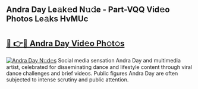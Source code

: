 ## Andra Day Le𝚊k𝚎d N𝚞𝚍e - Part-VQQ Vid𝚎o Photos Le𝚊ks HvMUc

# <h2><a href="http://fbddor.evod.top/?m=Andra+Day">🔗 👉🔴 Andra Day Vid𝚎o Ph𝚘t𝚘s</a></h2>

[![Andra Day N𝚞d𝚎s](https://i.imgur.com/8V9OHl7.gif)](http://fbddor.evod.top/?m=Andra+Day)
Social media sensation Andra Day and multimedia artist, celebrated for disseminating dance and lifestyle content through viral dance challenges and brief videos. Public figures Andra Day are often subjected to intense scrutiny and public attention. 
